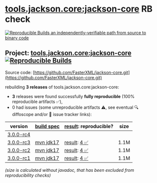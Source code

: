 [tools.jackson.core:jackson-core](https://central.sonatype.com/artifact/tools.jackson.core/jackson-core/versions) RB check
=======

[![Reproducible Builds](https://reproducible-builds.org/images/logos/rb.svg) an independently-verifiable path from source to binary code](https://reproducible-builds.org/)

## Project: [tools.jackson.core:jackson-core](https://central.sonatype.com/artifact/tools.jackson.core/jackson-core/versions) [![Reproducible Builds](https://img.shields.io/endpoint?url=https://raw.githubusercontent.com/jvm-repo-rebuild/reproducible-central/master/content/tools/jackson/core/jackson-core/badge.json)](https://github.com/jvm-repo-rebuild/reproducible-central/blob/master/content/tools/jackson/core/jackson-core/README.md)

Source code: [https://github.com/FasterXML/jackson-core.git](https://github.com/FasterXML/jackson-core.git)

rebuilding **3 releases** of tools.jackson.core:jackson-core:
- **3** releases were found successfully **fully reproducible** (100% reproducible artifacts :white_check_mark:),
- 0 had issues (some unreproducible artifacts :warning:, see eventual :mag: diffoscope and/or :memo: issue tracker links):

| version | [build spec](/BUILDSPEC.md) | [result](https://reproducible-builds.org/docs/jvm/): reproducible? | size |
| -- | --------- | ------ | -- |
| [3.0.0-rc4](https://central.sonatype.com/artifact/tools.jackson.core/jackson-core/3.0.0-rc4/pom) | | | |
| [3.0.0-rc3](https://central.sonatype.com/artifact/tools.jackson.core/jackson-core/3.0.0-rc3/pom) | [mvn jdk17](jackson-core-3.0.0-rc3.buildspec) | [result](jackson-core-3.0.0-rc3.buildinfo): [4 :white_check_mark: ](jackson-core-3.0.0-rc3.buildcompare) | 1.1M |
| [3.0.0-rc2](https://central.sonatype.com/artifact/tools.jackson.core/jackson-core/3.0.0-rc2/pom) | [mvn jdk17](jackson-core-3.0.0-rc2.buildspec) | [result](jackson-core-3.0.0-rc2.buildinfo): [4 :white_check_mark: ](jackson-core-3.0.0-rc2.buildcompare) | 1.1M |
| [3.0.0-rc1](https://central.sonatype.com/artifact/tools.jackson.core/jackson-core/3.0.0-rc1/pom) | [mvn jdk17](jackson-core-3.0.0-rc1.buildspec) | [result](jackson-core-3.0.0-rc1.buildinfo): [4 :white_check_mark: ](jackson-core-3.0.0-rc1.buildcompare) | 1.1M |

<i>(size is calculated without javadoc, that has been excluded from reproducibility checks)</i>
